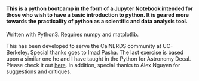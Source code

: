 <h4>This is a python bootcamp in the form of a Jupyter Notebook intended for those who wish to have a basic introduction to python. It is geared more towards the practicality of python as a scientific and data analysis tool. </h4>

Written with Python3. Requires numpy and matplotlib. 

This has been developed to serve the CalNERDS community at UC-Berkeley. Special thanks goes to Imad Pasha. The last exercise is based upon a similar one he and I have taught in the Python for Astronomy Decal. Please check it out <a href='http://ugastro.berkeley.edu/pydecal'>here</a>.
In addition, special thanks to Alex Nguyen for suggestions and critiques.
